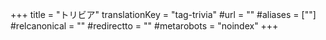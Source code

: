 +++
title = "トリビア"
translationKey = "tag-trivia"
#url = ""
#aliases = [""]
#relcanonical = ""
#redirectto = ""
#metarobots = "noindex"
+++

